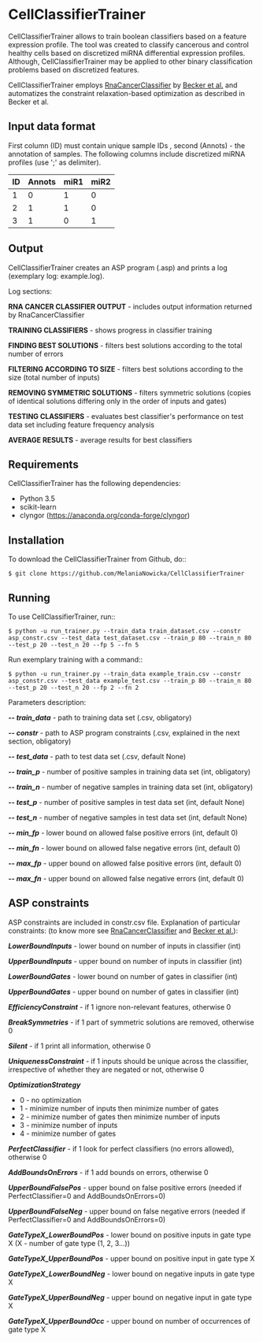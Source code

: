 # CellClassifierTrainer

CellClassifierTrainer allows to train boolean classifiers based on a feature expression profile. The tool was created to
classify cancerous and control healthy cells based on discretized miRNA differential expression profiles. Although,
CellClassifierTrainer may be applied to other binary classification problems based on discretized features.

CellClassifierTrainer employs [RnaCancerClassifier](https://github.com/hklarner/RnaCancerClassifier)
by [Becker et al.](https://www.frontiersin.org/articles/10.3389/fbioe.2018.00070/full) and automatizes the constraint
relaxation-based optimization as described in Becker et al.

## Input data format

First column (ID) must contain unique sample IDs , second (Annots) - the annotation of samples.
The following columns include discretized miRNA profiles (use ';' as delimiter).

| ID | Annots | miR1 | miR2 |
| -- | ------ | ---- | ---- |
| 1 | 0 | 1 | 0 |
| 2 | 1 | 1 | 0 |
| 3 | 1 | 0 | 1 |


## Output

CellClassifierTrainer creates an ASP program (.asp) and prints a log (exemplary log: example.log).

Log sections:

**RNA CANCER CLASSIFIER OUTPUT** - includes output information returned by RnaCancerClassifier

**TRAINING CLASSIFIERS** - shows progress in classifier training

**FINDING BEST SOLUTIONS** - filters best solutions according to the total number of errors

**FILTERING ACCORDING TO SIZE** - filters best solutions according to the size (total number of inputs)

**REMOVING SYMMETRIC SOLUTIONS** - filters symmetric solutions (copies of identical solutions differing only in 
the order of inputs and gates)

**TESTING CLASSIFIERS** - evaluates best classifier's performance on test data set including feature frequency analysis

**AVERAGE RESULTS** - average results for best classifiers


## Requirements

CellClassifierTrainer has the following dependencies:

- Python 3.5
- scikit-learn
- clyngor (https://anaconda.org/conda-forge/clyngor)


## Installation

To download the CellClassifierTrainer from Github, do::

    $ git clone https://github.com/MelaniaNowicka/CellClassifierTrainer


## Running

To use CellClassifierTrainer, run::

    $ python -u run_trainer.py --train_data train_dataset.csv --constr asp_constr.csv --test_data test_dataset.csv --train_p 80 --train_n 80 --test_p 20 --test_n 20 --fp 5 --fn 5


Run exemplary training with a command::

    $ python -u run_trainer.py --train_data example_train.csv --constr asp_constr.csv --test_data example_test.csv --train_p 80 --train_n 80 --test_p 20 --test_n 20 --fp 2 --fn 2

Parameters description:

***-- train_data*** - path to training data set (.csv, obligatory)

***-- constr*** - path to ASP program constraints (.csv, explained in the next section, obligatory)

***-- test_data*** - path to test data set (.csv, default None)

***-- train_p*** - number of positive samples in training data set (int, obligatory)

***-- train_n*** - number of negative samples in training data set (int, obligatory)

***-- test_p*** - number of positive samples in test data set (int, default None)

***-- test_n*** - number of negative samples in test data set (int, default None)

***-- min_fp*** - lower bound on allowed false positive errors (int, default 0)

***-- min_fn*** - lower bound on allowed false negative errors (int, default 0)

***-- max_fp*** - upper bound on allowed false positive errors (int, default 0)

***-- max_fn*** - upper bound on allowed false negative errors (int, default 0)

## ASP constraints

ASP constraints are included in constr.csv file. Explanation of particular constraints:
(to know more see [RnaCancerClassifier](https://github.com/hklarner/RnaCancerClassifier)
and [Becker et al.](https://www.frontiersin.org/articles/10.3389/fbioe.2018.00070/full)):

***LowerBoundInputs*** - lower bound on number of inputs in classifier (int)

***UpperBoundInputs*** - upper bound on number of inputs in classifier (int)

***LowerBoundGates*** - lower bound on number of gates in classifier (int)

***UpperBoundGates*** - upper bound on number of gates in classifier (int)

***EfficiencyConstraint*** - if 1 ignore non-relevant features, otherwise 0

***BreakSymmetries*** - if 1 part of symmetric solutions are removed, otherwise 0

***Silent*** - if 1 print all information, otherwise 0

***UniquenessConstraint*** - if 1 inputs should be unique across the classifier, irrespective of whether they are negated or not, otherwise 0

***OptimizationStrategy***
* 0 - no optimization
* 1 - minimize number of inputs then minimize number of gates
* 2 - minimize number of gates then minimize number of inputs
* 3 - minimize number of inputs
* 4 - minimize number of gates

***PerfectClassifier*** - if 1 look for perfect classifiers (no errors allowed), otherwise 0

***AddBoundsOnErrors*** - if 1 add bounds on errors, otherwise 0

***UpperBoundFalsePos*** - upper bound on false positive errors (needed if PerfectClassifier=0 and AddBoundsOnErrors=0)

***UpperBoundFalseNeg*** - upper bound on false negative errors (needed if PerfectClassifier=0 and AddBoundsOnErrors=0)

***GateTypeX_LowerBoundPos*** - lower bound on positive inputs in gate type X (X - number of gate type (1, 2, 3...))

***GateTypeX_UpperBoundPos*** - upper bound on positive input in gate type X

***GateTypeX_LowerBoundNeg*** - lower bound on negative inputs in gate type X

***GateTypeX_UpperBoundNeg*** - upper bound on negative input in gate type X

***GateTypeX_UpperBoundOcc*** - upper bound on number of occurrences of gate type X

